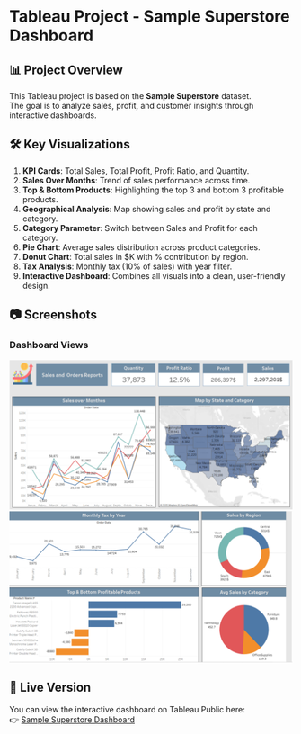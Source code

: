# Tableau Project - Sample Superstore Dashboard

## 📊 Project Overview
This Tableau project is based on the **Sample Superstore** dataset.  
The goal is to analyze sales, profit, and customer insights through interactive dashboards.

## 🛠 Key Visualizations
1. **KPI Cards**: Total Sales, Total Profit, Profit Ratio, and Quantity.  
2. **Sales Over Months**: Trend of sales performance across time.  
3. **Top & Bottom Products**: Highlighting the top 3 and bottom 3 profitable products.  
4. **Geographical Analysis**: Map showing sales and profit by state and category.  
5. **Category Parameter**: Switch between Sales and Profit for each category.  
6. **Pie Chart**: Average sales distribution across product categories.  
7. **Donut Chart**: Total sales in $K with % contribution by region.  
8. **Tax Analysis**: Monthly tax (10% of sales) with year filter.  
9. **Interactive Dashboard**: Combines all visuals into a clean, user-friendly design.  

## 📷 Screenshots
### Dashboard Views
![Dashboard 1](Screenshots/Dashboard1.png)  
![Dashboard 2](Screenshots/Dashboard2.png)  

## 🔗 Live Version
You can view the interactive dashboard on Tableau Public here:  
👉 [Sample Superstore Dashboard](https://public.tableau.com/app/profile/nahla.hamed)
